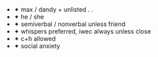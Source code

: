 ##
- ✦ max / dandy + unlisted . .
- ✦ he / she
- ✦ semiverbal / nonverbal unless friend
- ✦ whispers preferred, iwec always unless close
- ✦ c+h allowed
- ✦ social anxiety
<!--
**TWIDDLEFINGER/TWIDDLEFINGER** is a ✨ _special_ ✨ repository because its `README.md` (this file) appears on your GitHub profile.

Here are some ideas to get you started:

- 🔭 I’m currently working on ...
- 🌱 I’m currently learning ...
- 👯 I’m looking to collaborate on ...
- 🤔 I’m looking for help with ...
- 💬 Ask me about ...
- 📫 How to reach me: ...
- 😄 Pronouns: ...
- ⚡ Fun fact: ...
-->
